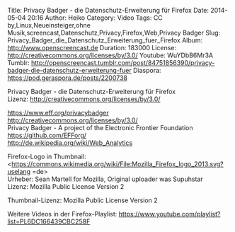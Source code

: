 Title: Privacy Badger - die Datenschutz-Erweiterung für Firefox
Date: 2014-05-04 20:16
Author: Heiko
Category: Video
Tags: CC by,Linux,Neueinsteiger,ohne Musik,screencast,Datenschutz,Privacy,Firefox,Web,Privacy Badger
Slug: Privacy_Badger_die_Datenschutz_Erweiterung_fuer_Firefox
Album: http://www.openscreencast.de
Duration: 183000
License: http://creativecommons.org/licenses/by/3.0/
Youtube: WuYDbB6Mr3A
Tumblr: http://openscreencast.tumblr.com/post/84751856390/privacy-badger-die-datenschutz-erweiterung-fuer
Diaspora: https://pod.geraspora.de/posts/2200738

Privacy Badger - die Datenschutz-Erweiterung für Firefox  
Lizenz: <http://creativecommons.org/licenses/by/3.0/>  
  
<https://www.eff.org/privacybadger>  
<http://creativecommons.org/licenses/by/3.0/>  
Privacy Badger - A project of the Electronic Frontier Foundation  
<https://github.com/EFForg/>  
<http://de.wikipedia.org/wiki/Web_Analytics>  
  
Firefox-Logo in Thumbnail:  
<https://commons.wikimedia.org/wiki/File:Mozilla_Firefox_logo_2013.svg?uselang
=de>  
Urheber: Sean Martell for Mozilla, Original uploader was Supuhstar  
Lizenz: Mozilla Public License Version 2  
  
Thumbnail-Lizenz: Mozilla Public License Version 2  
  
Weitere Videos in der Firefox-Playlist:
<https://www.youtube.com/playlist?list=PL6DC166439CBC258F>  
  

